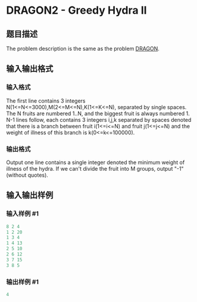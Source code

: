 # DRAGON2 - Greedy Hydra II

## 题目描述

The problem description is the same as the problem [DRAGON](http://www.spoj.com/problems/DRAGON).

## 输入输出格式

### 输入格式

The first line contains 3 integers N(1<=N<=3000),M(2<=M<=N),K(1<=K<=N), separated by single spaces. The N fruits are numbered 1..N, and the biggest fruit is always numbered 1. N-1 lines follow, each contains 3 integers i,j,k separated by spaces denoted that there is a branch between fruit i(1<=i<=N) and fruit j(1<=j<=N) and the weight of illness of this branch is k(0<=k<=100000).

### 输出格式

Output one line contains a single integer denoted the minimum weight of illness of the hydra. If we can't divide the fruit into M groups, output "-1"(without quotes).

## 输入输出样例

### 输入样例 #1

```cpp
8 2 4
1 2 20
1 3 4 
1 4 13
2 5 10
2 6 12
3 7 15
3 8 5
```


### 输出样例 #1

```cpp
4
```


